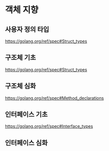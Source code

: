 # 객체 지향

## 사용자 정의 타입
https://golang.org/ref/spec#Struct_types

## 구조체 기초
https://golang.org/ref/spec#Struct_types

## 구조체 심화
https://golang.org/ref/spec#Method_declarations

## 인터페이스 기초
https://golang.org/ref/spec#Interface_types

## 인터페이스 심화

